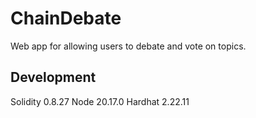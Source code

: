 # ChainDebate
Web app for allowing users to debate and vote on topics.

## Development
Solidity 0.8.27
Node 20.17.0
Hardhat 2.22.11